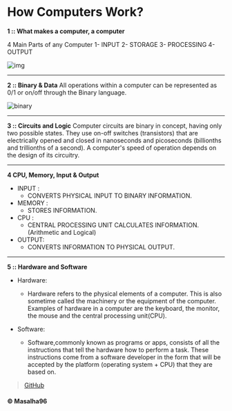 # How Computers Work?


**1 :: What makes a computer, a computer**

 4 Main Parts of any Computer 
1- INPUT 
2- STORAGE 
3- PROCESSING 
4- OUTPUT 

![img](https://i.ibb.co/5K6kGrY/TEMP.png)


---------------------------------------------

**2 :: Binary & Data**
All operations within a computer can be represented as 0/1 or on/off 
through the Binary language.

![binary](https://homepage.cs.uri.edu/faculty/wolfe/book/images/R02/binary5.jpg)


---------------------------------------------


**3 ::  Circuits and Logic**
Computer circuits are binary in concept, having only two possible states. They use on-off switches (transistors) that are electrically opened and closed in nanoseconds and picoseconds (billionths and trillionths of a second). A computer's speed of operation depends on the design of its circuitry.

---------------------------------------------

**4  CPU, Memory, Input & Output** 
- INPUT : 
   - CONVERTS PHYSICAL INPUT TO BINARY INFORMATION.
- MEMORY : 
    - STORES INFORMATION.
- CPU : 
    - CENTRAL PROCESSING UNIT CALCULATES INFORMATION. (Arithmetic and Logical)
- OUTPUT: 
   - CONVERTS INFORMATION TO PHYSICAL OUTPUT. 

---------------------------------------------


**5 :: Hardware and Software** 
- Hardware:
  - Hardware refers to the physical elements of a computer. This is also sometime called the machinery or the equipment of the computer. Examples of hardware in a computer are the keyboard, the monitor, the mouse and the central processing unit(CPU).


- Software:
    - Software,commonly known as programs or apps, consists of all the instructions that tell the hardware how to perform a task. These instructions come from a software developer in the form that will be accepted by the platform (operating system + CPU) that they are based on.









> [GitHub](https://github.com/masalha-96) 
#### &copy; Masalha96
